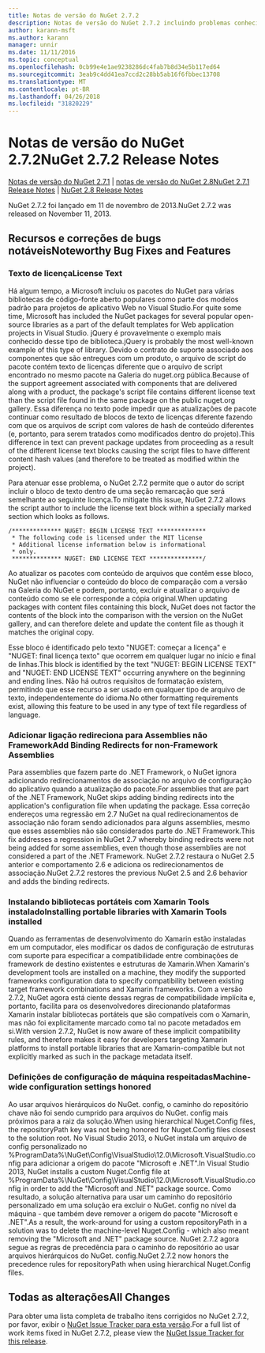 ```yaml
---
title: Notas de versão do NuGet 2.7.2
description: Notas de versão do NuGet 2.7.2 incluindo problemas conhecidos, correções de bug, recursos adicionados e DCRs.
author: karann-msft
ms.author: karann
manager: unnir
ms.date: 11/11/2016
ms.topic: conceptual
ms.openlocfilehash: 0cb99e4e1ae9238286dc4fab7b8d34e5b117ed64
ms.sourcegitcommit: 3eab9c4dd41ea7ccd2c28bb5ab16f6fbbec13708
ms.translationtype: MT
ms.contentlocale: pt-BR
ms.lasthandoff: 04/26/2018
ms.locfileid: "31820229"
---
```

# <a name="nuget-272-release-notes"></a><span data-ttu-id="54323-103">Notas de versão do NuGet 2.7.2</span><span class="sxs-lookup"><span data-stu-id="54323-103">NuGet 2.7.2 Release Notes</span></span>

<span data-ttu-id="54323-104">[Notas de versão do NuGet 2.7.1](../release-notes/nuget-2.7.1.md) | [notas de versão do NuGet 2.8](../release-notes/nuget-2.8.md)</span><span class="sxs-lookup"><span data-stu-id="54323-104">[NuGet 2.7.1 Release Notes](../release-notes/nuget-2.7.1.md) | [NuGet 2.8 Release Notes](../release-notes/nuget-2.8.md)</span></span>

<span data-ttu-id="54323-105">NuGet 2.7.2 foi lançado em 11 de novembro de 2013.</span><span class="sxs-lookup"><span data-stu-id="54323-105">NuGet 2.7.2 was released on November 11, 2013.</span></span>

## <a name="noteworthy-bug-fixes-and-features"></a><span data-ttu-id="54323-106">Recursos e correções de bugs notáveis</span><span class="sxs-lookup"><span data-stu-id="54323-106">Noteworthy Bug Fixes and Features</span></span>

### <a name="license-text"></a><span data-ttu-id="54323-107">Texto de licença</span><span class="sxs-lookup"><span data-stu-id="54323-107">License Text</span></span>
<span data-ttu-id="54323-108">Há algum tempo, a Microsoft incluiu os pacotes do NuGet para várias bibliotecas de código-fonte aberto populares como parte dos modelos padrão para projetos de aplicativo Web no Visual Studio.</span><span class="sxs-lookup"><span data-stu-id="54323-108">For quite some time, Microsoft has included the NuGet packages for several popular open-source libraries as a part of the default templates for Web application projects in Visual Studio.</span></span> <span data-ttu-id="54323-109">jQuery é provavelmente o exemplo mais conhecido desse tipo de biblioteca.</span><span class="sxs-lookup"><span data-stu-id="54323-109">jQuery is probably the most well-known example of this type of library.</span></span> <span data-ttu-id="54323-110">Devido o contrato de suporte associado aos componentes que são entregues com um produto, o arquivo de script do pacote contém texto de licenças diferente que o arquivo de script encontrado no mesmo pacote na Galeria do nuget.org pública.</span><span class="sxs-lookup"><span data-stu-id="54323-110">Because of the support agreement associated with components that are delivered along with a product, the package's script file contains different license text than the script file found in the same package on the public nuget.org gallery.</span></span> <span data-ttu-id="54323-111">Essa diferença no texto pode impedir que as atualizações de pacote continuar como resultado de blocos de texto de licenças diferente fazendo com que os arquivos de script com valores de hash de conteúdo diferentes (e, portanto, para serem tratados como modificados dentro do projeto).</span><span class="sxs-lookup"><span data-stu-id="54323-111">This difference in text can prevent package updates from proceeding as a result of the different license text blocks causing the script files to have different content hash values (and therefore to be treated as modified within the project).</span></span>

<span data-ttu-id="54323-112">Para atenuar esse problema, o NuGet 2.7.2 permite que o autor do script incluir o bloco de texto dentro de uma seção remarcação que será semelhante ao seguinte licença.</span><span class="sxs-lookup"><span data-stu-id="54323-112">To mitigate this issue, NuGet 2.7.2 allows the script author to include the license text block within a specially marked section which looks as follows.</span></span>

    /************** NUGET: BEGIN LICENSE TEXT **************
     * The following code is licensed under the MIT license
     * Additional license information below is informational
     * only.
     ************** NUGET: END LICENSE TEXT ***************/

<span data-ttu-id="54323-113">Ao atualizar os pacotes com conteúdo de arquivos que contêm esse bloco, NuGet não influenciar o conteúdo do bloco de comparação com a versão na Galeria do NuGet e podem, portanto, excluir e atualizar o arquivo de conteúdo como se ele corresponde a cópia original.</span><span class="sxs-lookup"><span data-stu-id="54323-113">When updating packages with content files containing this block, NuGet does not factor the contents of the block into the comparison with the version on the NuGet gallery, and can therefore delete and update the content file as though it matches the original copy.</span></span>

<span data-ttu-id="54323-114">Esse bloco é identificado pelo texto "NUGET: começar a licença" e "NUGET: final licença texto" que ocorrem em qualquer lugar no início e final de linhas.</span><span class="sxs-lookup"><span data-stu-id="54323-114">This block is identified by the text "NUGET: BEGIN LICENSE TEXT" and "NUGET: END LICENSE TEXT" occurring anywhere on the beginning and ending lines.</span></span>  <span data-ttu-id="54323-115">Não há outros requisitos de formatação existem, permitindo que esse recurso a ser usado em qualquer tipo de arquivo de texto, independentemente do idioma.</span><span class="sxs-lookup"><span data-stu-id="54323-115">No other formatting requirements exist, allowing this feature to be used in any type of text file regardless of language.</span></span>

### <a name="add-binding-redirects-for-non-framework-assemblies"></a><span data-ttu-id="54323-116">Adicionar ligação redireciona para Assemblies não Framework</span><span class="sxs-lookup"><span data-stu-id="54323-116">Add Binding Redirects for non-Framework Assemblies</span></span>
<span data-ttu-id="54323-117">Para assemblies que fazem parte do .NET Framework, o NuGet ignora adicionando redirecionamentos de associação no arquivo de configuração do aplicativo quando a atualização do pacote.</span><span class="sxs-lookup"><span data-stu-id="54323-117">For assemblies that are part of the .NET Framework, NuGet skips adding binding redirects into the application's configuration file when updating the package.</span></span> <span data-ttu-id="54323-118">Essa correção endereços uma regressão em 2.7 NuGet na qual redirecionamentos de associação não foram sendo adicionados para alguns assemblies, mesmo que esses assemblies não são considerados parte do .NET Framework.</span><span class="sxs-lookup"><span data-stu-id="54323-118">This fix addresses a regression in NuGet 2.7 whereby binding redirects were not being added for some assemblies, even though those assemblies are not considered a part of the .NET Framework.</span></span> <span data-ttu-id="54323-119">NuGet 2.7.2 restaura o NuGet 2.5 anterior e comportamento 2.6 e adiciona os redirecionamentos de associação.</span><span class="sxs-lookup"><span data-stu-id="54323-119">NuGet 2.7.2 restores the previous NuGet 2.5 and 2.6 behavior and adds the binding redirects.</span></span>

### <a name="installing-portable-libraries-with-xamarin-tools-installed"></a><span data-ttu-id="54323-120">Instalando bibliotecas portáteis com Xamarin Tools instalado</span><span class="sxs-lookup"><span data-stu-id="54323-120">Installing portable libraries with Xamarin Tools installed</span></span>
<span data-ttu-id="54323-121">Quando as ferramentas de desenvolvimento do Xamarin estão instaladas em um computador, eles modificar os dados de configuração de estruturas com suporte para especificar a compatibilidade entre combinações de framework de destino existentes e estruturas de Xamarin.</span><span class="sxs-lookup"><span data-stu-id="54323-121">When Xamarin's development tools are installed on a machine, they modify the supported frameworks configuration data to specify compatibility between existing target framework combinations and Xamarin frameworks.</span></span> <span data-ttu-id="54323-122">Com a versão 2.7.2, NuGet agora está ciente dessas regras de compatibilidade implícita e, portanto, facilita para os desenvolvedores direcionando plataformas Xamarin instalar bibliotecas portáteis que são compatíveis com o Xamarin, mas não foi explicitamente marcado como tal no pacote metadados em si.</span><span class="sxs-lookup"><span data-stu-id="54323-122">With version 2.7.2, NuGet is now aware of these implicit compatibility rules, and therefore makes it easy for developers targeting Xamarin platforms to install portable libraries that are Xamarin-compatible but not explicitly marked as such in the package metadata itself.</span></span>

### <a name="machine-wide-configuration-settings-honored"></a><span data-ttu-id="54323-123">Definições de configuração de máquina respeitadas</span><span class="sxs-lookup"><span data-stu-id="54323-123">Machine-wide configuration settings honored</span></span>
<span data-ttu-id="54323-124">Ao usar arquivos hierárquicos do NuGet. config, o caminho do repositório chave não foi sendo cumprido para arquivos do NuGet. config mais próximos para a raiz da solução.</span><span class="sxs-lookup"><span data-stu-id="54323-124">When using hierarchical Nuget.Config files, the repositoryPath key was not being honored for Nuget.Config files closest to the solution root.</span></span> <span data-ttu-id="54323-125">No Visual Studio 2013, o NuGet instala um arquivo de config personalizado no %ProgramData%\NuGet\Config\VisualStudio\12.0\Microsoft.VisualStudio.config para adicionar a origem do pacote "Microsoft e .NET".</span><span class="sxs-lookup"><span data-stu-id="54323-125">In Visual Studio 2013, NuGet installs a custom Nuget.Config file at %ProgramData%\NuGet\Config\VisualStudio\12.0\Microsoft.VisualStudio.config in order to add the "Microsoft and .NET" package source.</span></span> <span data-ttu-id="54323-126">Como resultado, a solução alternativa para usar um caminho do repositório personalizado em uma solução era excluir o NuGet. config no nível da máquina - que também deve remover a origem do pacote "Microsoft e .NET".</span><span class="sxs-lookup"><span data-stu-id="54323-126">As a result, the work-around for using a custom repositoryPath in a solution was to delete the machine-level Nuget.Config - which also meant removing the "Microsoft and .NET" package source.</span></span> <span data-ttu-id="54323-127">NuGet 2.7.2 agora segue as regras de precedência para o caminho do repositório ao usar arquivos hierárquicos do NuGet. config.</span><span class="sxs-lookup"><span data-stu-id="54323-127">NuGet 2.7.2 now honors the precedence rules for repositoryPath when using hierarchical Nuget.Config files.</span></span>

## <a name="all-changes"></a><span data-ttu-id="54323-128">Todas as alterações</span><span class="sxs-lookup"><span data-stu-id="54323-128">All Changes</span></span>
<span data-ttu-id="54323-129">Para obter uma lista completa de trabalho itens corrigidos no NuGet 2.7.2, por favor, exibir o [NuGet Issue Tracker para esta versão](https://nuget.codeplex.com/workitem/list/advanced?keyword=&status=All&type=All&priority=All&release=NuGet%202.7.2&assignedTo=All&component=All&sortField=LastUpdatedDate&sortDirection=Descending&page=0&reasonClosed=Fixed).</span><span class="sxs-lookup"><span data-stu-id="54323-129">For a full list of work items fixed in NuGet 2.7.2, please view the [NuGet Issue Tracker for this release](https://nuget.codeplex.com/workitem/list/advanced?keyword=&status=All&type=All&priority=All&release=NuGet%202.7.2&assignedTo=All&component=All&sortField=LastUpdatedDate&sortDirection=Descending&page=0&reasonClosed=Fixed).</span></span>
